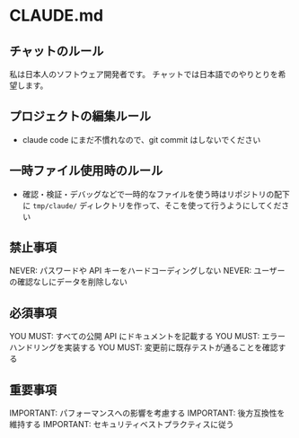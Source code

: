 # CLAUDE.md

## チャットのルール

私は日本人のソフトウェア開発者です。
チャットでは日本語でのやりとりを希望します。

## プロジェクトの編集ルール

- claude code にまだ不慣れなので、git commit はしないでください

## 一時ファイル使用時のルール

- 確認・検証・デバッグなどで一時的なファイルを使う時はリポジトリの配下に `tmp/claude/` ディレクトリを作って、そこを使って行うようにしてください

## 禁止事項

NEVER: パスワードや API キーをハードコーディングしない
NEVER: ユーザーの確認なしにデータを削除しない

## 必須事項

YOU MUST: すべての公開 API にドキュメントを記載する
YOU MUST: エラーハンドリングを実装する
YOU MUST: 変更前に既存テストが通ることを確認する

## 重要事項

IMPORTANT: パフォーマンスへの影響を考慮する
IMPORTANT: 後方互換性を維持する
IMPORTANT: セキュリティベストプラクティスに従う
